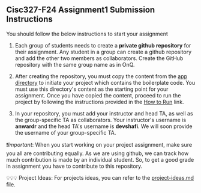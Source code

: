 ## Cisc327-F24 Assignment1 Submission Instructions

You should follow the below instructions to start your assignment 

1.  Each group of students needs to create a **private github repository** for their assignment. Any student in a group can create a github repository and add the other two members as collaborators. Create the GitHub repository with the same group name as in OnQ.

2. After creating the repository, you must copy the content from the [app directory](./app/) to initiate your project which contains the boilerplate code. You must use this directory's content as the starting point for your assignment. Once you have copied the content, proceed to run the project by following the instructions provided in the [How to Run](how-to-run.md) link.

3. In your repository, you must add your instructor and head TA, as well as the group-specific TA as collaborators. Your instructor's username is **anwardr** and the head TA's username is **devshafi**. We will soon provide the username of your group-specific TA.


 ❗*Important*: When you start working on your project assignment, make sure you all are contributing equally. As we are using github, we can track how much contribution is made by an individual student. So, to get a good grade in assignment you have to contribute to this repository.

 💡💡💡 Project Ideas: For projects ideas, you can refer to the [project-ideas.md](./project-ideas.md) file.





